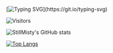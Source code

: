 [![Typing SVG](https://readme-typing-svg.herokuapp.com?font=Fira+Code&pause=1000&center=true&width=435&lines=Hi%2C+I'm+StillMisty!)](https://git.io/typing-svg)

![Visitors](https://count.getloli.com/@StillMisty?name=StillMisty&theme=capoo-2&padding=7&offset=0&align=top&scale=1&pixelated=1&darkmode=auto)

![StillMisty's GitHub stats](https://github-readme-stats.vercel.app/api?username=stillmisty&show_icons=true&theme=transparent)

[![Top Langs](https://github-readme-stats.vercel.app/api/top-langs/?username=stillmisty&layout=compact&langs_count=10&theme=transparent)](https://github.com/anuraghazra/github-readme-stats)
